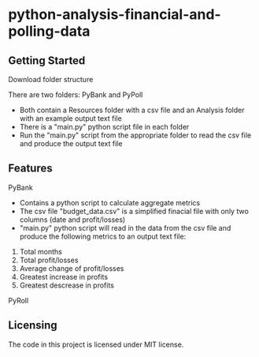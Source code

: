 # python-analysis-financial-and-polling-data

## Getting Started

Download folder structure

There are two folders: PyBank and PyPoll
- Both contain a Resources folder with a csv file and an Analysis folder with an example output text file
- There is a "main.py" python script file in each folder
- Run the "main.py" script from the appropriate folder to read the csv file and produce the output text file

## Features

PyBank
- Contains a python script to calculate aggregate metrics
- The csv file "budget_data.csv" is a simplified finacial file with only two columns (date and profit/losses)
- "main.py" python script will read in the data from the csv file and produce the following metrics to an output text file:
1. Total months
2. Total profit/losses
3. Average change of profit/losses
4. Greatest increase in profits
5. Greatest descrease in profits

PyRoll


## Licensing

The code in this project is licensed under MIT license.
